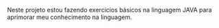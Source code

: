 Neste projeto estou fazendo exercicios básicos na linguagem JAVA para aprimorar meu conhecimento na linguagem.
